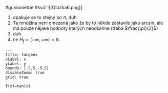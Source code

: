 #goniometrie #kvíz 
![[Otazka6.png]]
1. opakuje se to stejný po $\pi$, duh
2. Ta množina není omezená jako že by to někde zastavilo jako arcsin, ale má pouze nějaké hodnoty kterých neodsahne (třeba $\frac{\pi}{2}$)
3. duh
4. ne $H_f=(-\infty, +\infty)= \mathbb{R}$.

```functionplot
---
title: tangens
xLabel: x
yLabel: y
bounds: [-5,5,-5,5]
disableZoom: true
grid: true
---
f(x)=tan(x)
```
